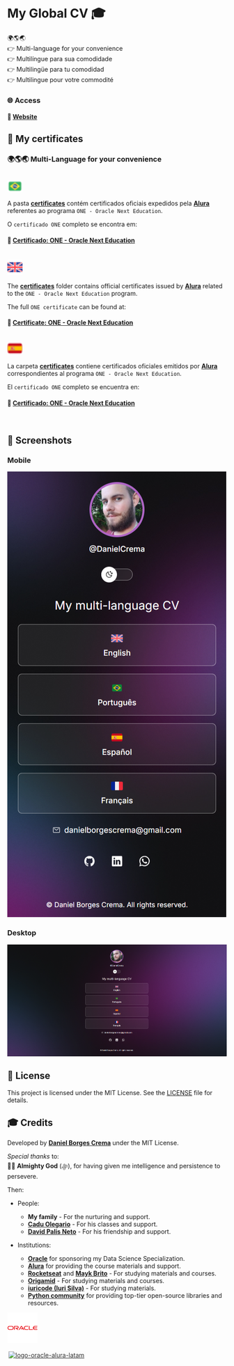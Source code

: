 # My Global CV 🎓
🌍🌎🌏  
👉 Multi-language for your convenience  
👉 Multilíngue para sua comodidade  
👉 Multilingüe para tu comodidad  
👉 Multilingue pour votre commodité  

### 🌐 Access
#### 🔗 [Website](https://danielcrema.github.io/GlobalCV/)

## 📜 My certificates

### 🌍🌎🌏 Multi-Language for your convenience

<br/>

<img src="./assets/icon-flag-br.svg" width="35"/>

A pasta [**certificates**](https://github.com/DanielCrema/oracle_one-data-science-course/tree/main/certificates/) contém certificados oficiais expedidos pela [**Alura**](https://www.alura.com.br) referentes ao programa `ONE - Oracle Next Education`.

O `certificado ONE` completo se encontra em:

#### 🔗 [**Certificado: ONE - Oracle Next Education**](https://github.com/DanielCrema/oracle_one-data-science-course/tree/main/certificates/Daniel%20Borges%20Crema%20-%20Programa%20ONE%20Certificado.pdf)
<br/>
<img src="./assets/icon-flag-en.svg" width="35"/>

The [**certificates**](https://github.com/DanielCrema/oracle_one-data-science-course/tree/main/certificates/) folder contains official certificates issued by [**Alura**](https://www.alura.com.br) related to the `ONE - Oracle Next Education` program.

The full `ONE certificate` can be found at:
#### 🔗 [**Certificate: ONE - Oracle Next Education**](https://github.com/DanielCrema/oracle_one-data-science-course/tree/main/certificates/Daniel%20Borges%20Crema%20-%20Program%20ONE%20Certificate.pdf)
<br/>
<img src="./assets/icon-flag-es.svg" width="35"/>

La carpeta [**certificates**](https://github.com/DanielCrema/oracle_one-data-science-course/tree/main/certificates/) contiene certificados oficiales emitidos por [**Alura**](https://www.alura.com.br) correspondientes al programa `ONE - Oracle Next Education`.

El `certificado ONE` completo se encuentra en:
#### 🔗 [**Certificado: ONE - Oracle Next Education**](https://github.com/DanielCrema/oracle_one-data-science-course/tree/main/certificates/Daniel%20Borges%20Crema%20-%20Programa%20ONE%20Certificado%20-%20Es.pdf)
<br/>

## 📸 Screenshots
### Mobile
![Screenshot Mobile](./screenshot-mobile.png)
### Desktop
![Screenshot Desktop](./screenshot-desktop.png)

## 📝 License
This project is licensed under the MIT License. See the [LICENSE](LICENSE) file for details.

## 🎓 Credits
Developed by [**Daniel Borges Crema**](https://github.com/DanielCrema) under the MIT License.


*Special thanks* to:  
🕋🤲 **Almighty God** (ﷻ), for having given me intelligence and persistence to persevere.

Then:

- People:
    - **My family** - For the nurturing and support.
    - [**Cadu Olegario**](https://github.com/CaduOlegario) - For his classes and support.
    - [**David Palis Neto**](https://github.com/dpalisn) - For his friendship and support.

- Institutions:
    - [**Oracle**](https://www.oracle.com/) for sponsoring my Data Science Specialization.
    - [**Alura**](https://www.alura.com.br/) for providing the course materials and support.
    - [**Rocketseat**](https://www.rocketseat.com.br/) and [**Mayk Brito**](https://github.com/maykbrito) - For studying materials and courses.
    - [**Origamid**](https://www.origamid.com/) - For studying materials and courses.
    - [**iuricode (Iuri Silva)**](https://github.com/iuricode) - For studying materials.
    - [**Python community**](https://www.python.org/) for providing top-tier open-source libraries and resources.

<p>
    <a href="https://github.com/DanielCrema/oracle_one-data-science-course/blob/main/certificates/Daniel%20Borges%20Crema%20-%20Program%20ONE%20Certificate.pdf" target="_blank" rel="noreferrer">
        <img src="https://raw.githubusercontent.com/devicons/devicon/ca28c779441053191ff11710fe24a9e6c23690d6/icons/oracle/oracle-original.svg" alt="logo-oracle" style="width: 70px"/>  
    </a>
</p>
<p>
    <a href="https://github.com/DanielCrema/oracle_one-data-science-course/blob/main/certificates/Daniel%20Borges%20Crema%20-%20Programa%20ONE%20Certificado%20-%20Es.pdf" target="_blank" rel="noreferrer">
        <img src="https://moebius78.github.io/moebius78-sprint03-aluraONE.github.io/assets/Oracle_Alura.png" alt="logo-oracle-alura-latam" style="width: 115px; background: #FCFCFC; color: #333; padding: 2px 3px"/>  
    </a>
</p>